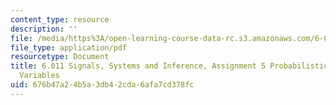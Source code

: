 ```yaml
---
content_type: resource
description: ''
file: /media/https%3A/open-learning-course-data-rc.s3.amazonaws.com/6-011-signals-systems-and-inference-spring-2018/676b47a24b5a3db42cda6afa7cd378fc_MIT6_011S18ps5.pdf
file_type: application/pdf
resourcetype: Document
title: 6.011 Signals, Systems and Inference, Assignment 5 Probabilistic Models, Random
  Variables
uid: 676b47a2-4b5a-3db4-2cda-6afa7cd378fc
---
```

